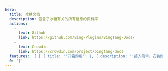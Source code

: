 ```yaml
---
hero:
  title: 冰糖文档
  description: 包含了冰糖有关的所有信息的资料库
  actions:
    - 
      text: Github
      link: https://github.com/Bing-Plugins/BingTang-Docs/
    - 
      text: Crowdin
      link: https://crowdin.com/project/bingtang-docs
  features: '{ [ { title: ''开箱即用'' }, { description: ''接入简单，安装即使用，全面融入 Ant Design 5.0 风格。'' }, ], [ { title: ''开箱即用'' }, { description: ''接入简单，安装即使用，全面融入 Ant Design 5.0 风格。'' }, ]'
  0: '}'
---
```


